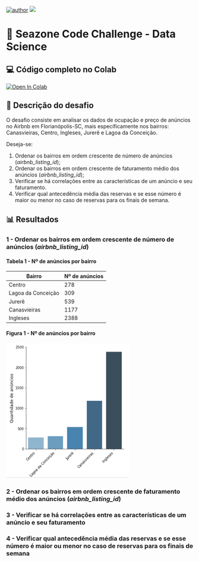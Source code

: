 [![author](https://img.shields.io/badge/Autor-Leonardo_Duarte-red.svg)](https://www.linkedin.com/in/leonardo-sales-duarte/) [![](https://img.shields.io/badge/python-3.7+-blue.svg)](https://www.python.org/downloads/release/python-3712/)

# 🚀 Seazone Code Challenge - Data Science

## 💻 Código completo no Colab

[![Open In Colab](https://colab.research.google.com/assets/colab-badge.svg)](link)

## 📝 Descrição do desafio

O desafio consiste em analisar os dados de ocupação e preço de anúncios no Airbnb em Florianópolis-SC, mais especificamente nos bairros: Canasvieiras, Centro, Ingleses, Jurerê e Lagoa da Conceição.

Deseja-se:

1.  Ordenar os bairros em ordem crescente de número de anúncios (*airbnb_listing_id*);
2.  Ordenar os bairros em ordem crescente de faturamento médio dos anúncios (*airbnb_listing_id*);
3.  Verificar se há correlações entre as características de um anúncio e seu faturamento.
4.  Verificar qual antecedência média das reservas e se esse número é maior ou menor no caso de reservas para os finais de semana.  

## 📊 Resultados

### 1 - Ordenar os bairros em ordem crescente de número de anúncios (*airbnb_listing_id*)

#### Tabela 1 - Nº de anúncios por bairro
|Bairro| Nº de anúncios|
|--|--|
|Centro|278|
|Lagoa da Conceição|309|
|Jurerê|539|
|Canasvieiras|1177|
|Ingleses|2388|

#### Figura 1 - Nº de anúncios por bairro
![Image](images/image.png)


### 2 - Ordenar os bairros em ordem crescente de faturamento médio dos anúncios (*airbnb_listing_id*)
### 3 - Verificar se há correlações entre as características de um anúncio e seu faturamento
### 4 - Verificar qual antecedência média das reservas e se esse número é maior ou menor no caso de reservas para os finais de semana














